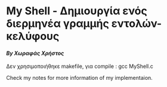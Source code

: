 # My Shell - Δημιουργία ενός διερμηνέα γραμμής εντολών-κελύφους
<i><b><h4>By Χωραφάς Χρήστος</b></h4></i>


Δεν χρησιμοποιήθηκε makefile, για compile : gcc MyShell.c

Check my notes for more information of my implementaion.
 
